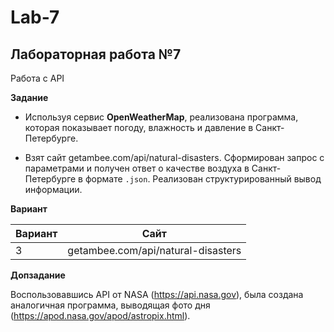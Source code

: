 # Lab-7

## Лабораторная работа №7

Работа с API

**Задание**

* Используя сервис **OpenWeatherMap**, реализована программа, которая показывает погоду, влажность и давление в Санкт-Петербурге.

* Взят сайт getambee.com/api/natural-disasters. Сформирован запрос с параметрами и получен ответ о качестве воздуха в Санкт-Петербурге в формате ```.json```. Реализован структурированный вывод информации.

**Вариант**

| Вариант | Сайт |
| ------- | ---- |
| 3 | getambee.com/api/natural-disasters |


**Допзадание**

Воспользовавшись API от NASA (https://api.nasa.gov), была создана аналогичная программа, выводящая фото дня (https://apod.nasa.gov/apod/astropix.html).
